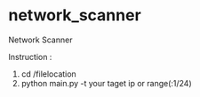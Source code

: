# network_scanner
Network Scanner

Instruction :
1. cd /filelocation
2. python main.py -t your taget ip or range(:1/24)
